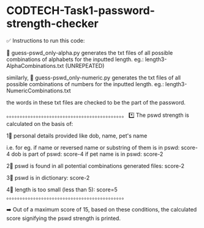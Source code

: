 # CODTECH-Task1-password-strength-checker

✅ Instructions to run this code:

💠 guess-pswd_only-alpha.py 
generates the txt files of all possible combinations of alphabets for the inputted length. eg.: length3-AlphaCombinations.txt
(UNREPEATED)

similarly, 
💠 guess-pswd_only-numeric.py 
generates the txt files of all possible combinations of numbers for the inputted length. eg.: length3-NumericCombinations.txt

the words in these txt files are checked to be the part of the password.

。。。。。。。。。。。。。。。。。。。。。。。。。。。。。。。。。。。。。。。。。。。。
*️⃣ The pswd strength is calculated on the basis of:

1🔹 personal details provided like dob, name, pet's name

i.e. for eg. 
if name or reversed name or substring of them is in pswd: score-4
dob is part of pswd: score-4
if pet name is in pswd: score-2

2🔹 pswd is found in all potential combinations generated files: score-2

3🔹 pswd is in dictionary: score-2

4🔹 length is too small (less than 5): score=5
。。。。。。。。。。。。。。。。。。。。。。。。。。。。。。。。。。。。。。。。。。。。

➡️ Out of a maximum score of 15, based on these conditions, the calculated score signifying the pswd strength is printed.
